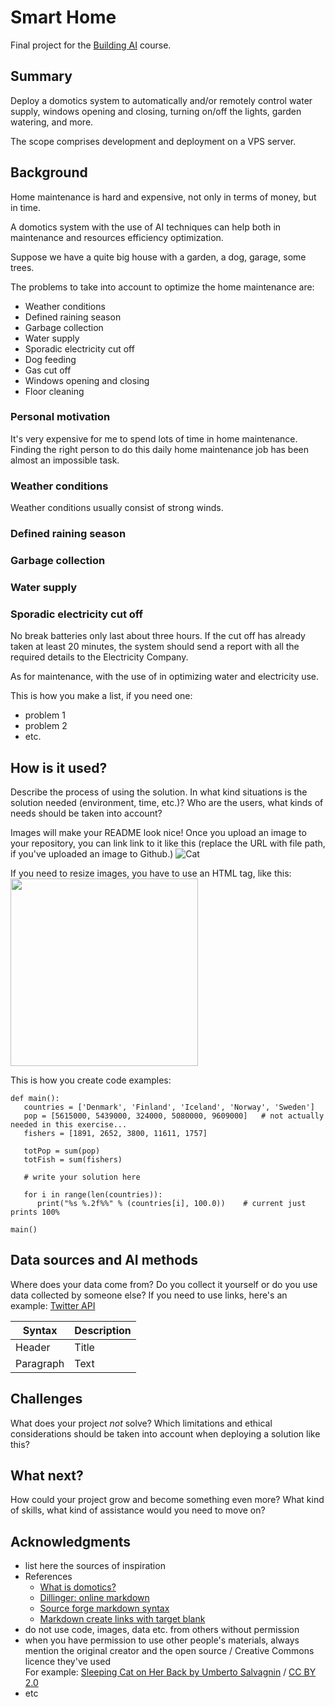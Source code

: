 # Smart Home

Final project for the [Building AI][1] course.


## Summary

Deploy a domotics system to automatically and/or remotely control water supply, windows opening and closing, turning on/off the lights, garden watering, and more.


The scope comprises development and deployment on a VPS server.


## Background



Home maintenance is hard and expensive, not only in terms of money, but in time.


A domotics system with the use of AI techniques can help both in maintenance and resources efficiency optimization. 


Suppose we have a quite big house with a garden, a dog, garage, some trees. 


The problems to take into account to optimize the home maintenance are:

* Weather conditions
* Defined raining season
* Garbage collection
* Water supply
* Sporadic electricity cut off
* Dog feeding
* Gas cut off
* Windows opening and closing
* Floor cleaning


### Personal motivation

It's very expensive for me to spend lots of time in home maintenance. Finding the right person to do this daily home maintenance job has been almost an impossible task.



### Weather conditions

Weather conditions usually consist of strong winds.


### Defined raining season


### Garbage collection


### Water supply


### Sporadic electricity cut off

No break batteries only last about three hours. If the cut off has already taken at least 20 minutes, the system should send a report with all the required details to the Electricity Company.


As for maintenance, with the use of 
in optimizing water and electricity use.




This is how you make a list, if you need one:
* problem 1
* problem 2
* etc.


## How is it used?

Describe the process of using the solution. In what kind situations is the solution needed (environment, time, etc.)? Who are the users, what kinds of needs should be taken into account?

Images will make your README look nice!
Once you upload an image to your repository, you can link link to it like this (replace the URL with file path, if you've uploaded an image to Github.)
![Cat](https://upload.wikimedia.org/wikipedia/commons/5/5e/Sleeping_cat_on_her_back.jpg)

If you need to resize images, you have to use an HTML tag, like this:
<img src="https://upload.wikimedia.org/wikipedia/commons/5/5e/Sleeping_cat_on_her_back.jpg" width="300">

This is how you create code examples:
```
def main():
   countries = ['Denmark', 'Finland', 'Iceland', 'Norway', 'Sweden']
   pop = [5615000, 5439000, 324000, 5080000, 9609000]   # not actually needed in this exercise...
   fishers = [1891, 2652, 3800, 11611, 1757]

   totPop = sum(pop)
   totFish = sum(fishers)

   # write your solution here

   for i in range(len(countries)):
      print("%s %.2f%%" % (countries[i], 100.0))    # current just prints 100%

main()
```


## Data sources and AI methods
Where does your data come from? Do you collect it yourself or do you use data collected by someone else?
If you need to use links, here's an example:
[Twitter API](https://developer.twitter.com/en/docs)

| Syntax      | Description |
| ----------- | ----------- |
| Header      | Title       |
| Paragraph   | Text        |

## Challenges

What does your project _not_ solve? Which limitations and ethical considerations should be taken into account when deploying a solution like this?

## What next?

How could your project grow and become something even more? What kind of skills, what kind of assistance would you  need to move on? 


## Acknowledgments

* list here the sources of inspiration
* References
  * [What is domotics?](http://www.easydom.com/en/discover/what-is-domotics)
  * [Dillinger: online markdown](https://dillinger.io/)
  * [Source forge markdown syntax](https://sourceforge.net/nf/markdown_syntax)
  * [Markdown create links with target blank](https://stackoverflow.com/a/43710183/1883256)
* do not use code, images, data etc. from others without permission
* when you have permission to use other people's materials, always mention the original creator and the open source / Creative Commons licence they've used
  <br>For example: [Sleeping Cat on Her Back by Umberto Salvagnin](https://commons.wikimedia.org/wiki/File:Sleeping_cat_on_her_back.jpg#filelinks) / [CC BY 2.0](https://creativecommons.org/licenses/by/2.0)
* etc



[//]: # (These are reference links used in the body of this note and get stripped out when the markdown processor does its job. There is no need to format nicely because it shouldn't be seen. Thanks SO - http://stackoverflow.com/questions/4823468/store-comments-in-markdown-syntax)

   [1]: https://buildingai.elementsofai.com/?target=_blank "Building AI course by the Helsingin Yliopisto & Reaktor"
